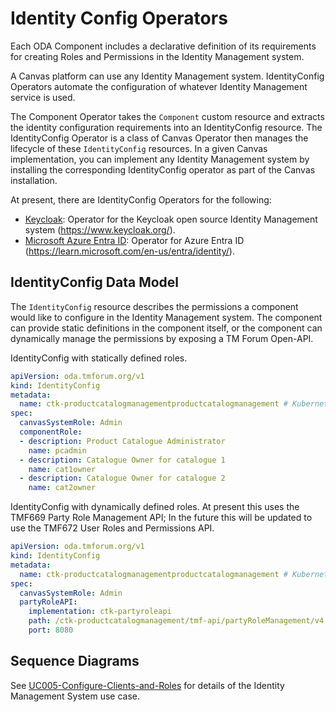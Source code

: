 # Identity Config Operators

Each ODA Component includes a declarative definition of its requirements for creating Roles and Permissions in the Identity Management system. 

A Canvas platform can use any Identity Management system. IdentityConfig Operators automate the configuration of whatever Identity Management service is used.

The Component Operator takes the `Component` custom resource and extracts the identity configuration requirements into an IdentityConfig resource. The IdentityConfig Operator is a class of Canvas Operator then manages the lifecycle of these `IdentityConfig` resources. In a given Canvas implementation, you can implement any Identity Management system by installing the corresponding IdentityConfig operator as part of the Canvas installation.  

At present, there are IdentityConfig Operators for the following:

* [Keycloak](./keycloak/README.md): Operator for the Keycloak open source Identity Management system (https://www.keycloak.org/).
* [Microsoft Azure Entra ID](../../../installation/azure/README.md): Operator for Azure Entra ID (https://learn.microsoft.com/en-us/entra/identity/).

## IdentityConfig Data Model

The `IdentityConfig` resource describes the permissions a component would like to configure in the Identity Management system. The component can provide static definitions in the component itself, or the component can dynamically manage the permissions by exposing a TM Forum Open-API.


IdentityConfig with statically defined roles.

```yaml
apiVersion: oda.tmforum.org/v1
kind: IdentityConfig
metadata:
  name: ctk-productcatalogmanagementproductcatalogmanagement # Kubernetes resource name for the instance of the IdentityConfig
spec:
  canvasSystemRole: Admin
  componentRole:
  - description: Product Catalogue Administrator
    name: pcadmin
  - description: Catalogue Owner for catalogue 1
    name: cat1owner
  - description: Catalogue Owner for catalogue 2
    name: cat2owner
```

IdentityConfig with dynamically defined roles. At present this uses the TMF669 Party Role Management API; In the future this will be updated to use the TMF672 User Roles and Permissions API.

```yaml
apiVersion: oda.tmforum.org/v1
kind: IdentityConfig
metadata:
  name: ctk-productcatalogmanagementproductcatalogmanagement # Kubernetes resource name for the instance of the IdentityConfig
spec:
  canvasSystemRole: Admin
  partyRoleAPI:
    implementation: ctk-partyroleapi
    path: /ctk-productcatalogmanagement/tmf-api/partyRoleManagement/v4
    port: 8080
```

## Sequence Diagrams

See [UC005-Configure-Clients-and-Roles](../../../usecase-library/UC005-Configure-Clients-and-Roles.md) for details of the Identity Management System use case.